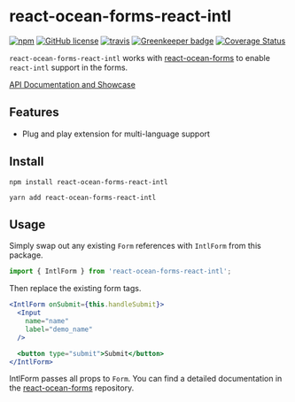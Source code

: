 # react-ocean-forms-react-intl
[![npm](https://img.shields.io/npm/v/react-ocean-forms-react-intl.svg)](https://www.npmjs.com/package/react-ocean-forms-react-intl)
[![GitHub license](https://img.shields.io/github/license/environment-agency-austria/react-ocean-forms-react-intl.svg)](https://github.com/environment-agency-austria/react-ocean-forms-react-intl/blob/master/LICENSE)
[![travis](https://travis-ci.com/environment-agency-austria/react-ocean-forms-react-intl.svg?branch=master)](https://travis-ci.com/environment-agency-austria/react-ocean-forms-react-intl)
[![Greenkeeper badge](https://badges.greenkeeper.io/environment-agency-austria/react-ocean-forms-react-intl.svg)](https://greenkeeper.io/)
[![Coverage Status](https://coveralls.io/repos/github/environment-agency-austria/react-ocean-forms-react-intl/badge.svg?branch=master)](https://coveralls.io/github/environment-agency-austria/react-ocean-forms-react-intl?branch=master)

`react-ocean-forms-react-intl` works with [react-ocean-forms](https://github.com/environment-agency-austria/react-ocean-forms)
to enable `react-intl` support in the forms.

[API Documentation and Showcase](https://environment-agency-austria.github.io/forms-showcase/#/)

## Features
* Plug and play extension for multi-language support

## Install
```npm install react-ocean-forms-react-intl```

```yarn add react-ocean-forms-react-intl```

## Usage
Simply swap out any existing `Form` references with `IntlForm` from this package.

```js
import { IntlForm } from 'react-ocean-forms-react-intl';
```

Then replace the existing form tags.

```jsx
<IntlForm onSubmit={this.handleSubmit}>
  <Input
    name="name"
    label="demo_name"
  />

  <button type="submit">Submit</button>
</IntlForm>
```

IntlForm passes all props to `Form`. You can find a detailed documentation
in the [react-ocean-forms](https://github.com/environment-agency-austria/react-ocean-forms) repository.
